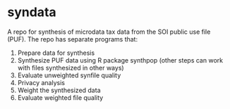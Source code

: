 # syndata

A repo for synthesis of microdata tax data from the SOI public use file (PUF). The repo has separate programs that:
1. Prepare data for synthesis
2. Synthesize PUF data using R package synthpop (other steps can work with files synthesized in other ways)
3. Evaluate unweighted synfile quality
4. Privacy analysis
5. Weight the synthesized data
6. Evaluate weighted file quality
